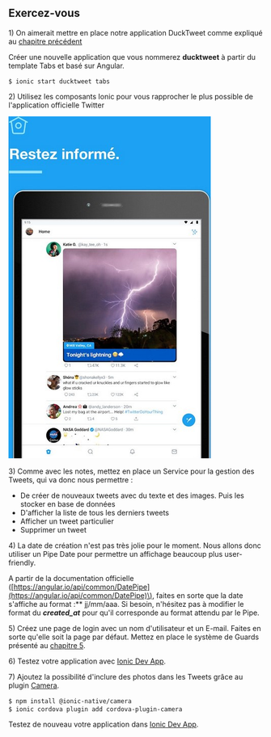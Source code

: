 ## Exercez-vous

1\) On aimerait mettre en place notre application DuckTweet comme expliqué au [chapitre précédent](/chap7/chap7-6-2.html)

Créer une nouvelle application que vous nommerez **ducktweet** à partir du template Tabs et basé sur Angular.

```
$ ionic start ducktweet tabs
```

2\) Utilisez les composants Ionic pour vous rapprocher le plus possible de l'application officielle Twitter

![](/assets/ducktweet.jpg)

3\) Comme avec les notes, mettez en place un Service pour la gestion des Tweets, qui va donc nous permettre :

* De créer de nouveaux tweets avec du texte et des images. Puis les stocker en base de données
* D'afficher la liste de tous les derniers tweets
* Afficher un tweet particulier
* Supprimer un tweet

4\) La date de création n'est pas très jolie pour le moment. Nous allons donc utiliser un Pipe Date pour permettre un affichage beaucoup plus user-friendly.

A partir de la documentation officielle \([https://angular.io/api/common/DatePipe](https://angular.io/api/common/DatePipe)\), faites en sorte que la date s'affiche au format :** jj/mm/aaa.
Si besoin, n'hésitez pas à modifier le format du _**created\_at**_ pour qu'il corresponde au format attendu par le Pipe.

5\) Créez une page de login avec un nom d'utilisateur et un E-mail. Faites en sorte qu'elle soit la page par défaut. Mettez en place le système de Guards présenté au [chapitre 5](/chap5/README.md).


6\) Testez votre application avec [Ionic Dev App](https://ionicframework.com/docs/appflow/devapp/).

7\) Ajoutez la possibilité d'inclure des photos dans les Tweets grâce au plugin [Camera](https://ionicframework.com/docs/angular/your-first-app/ios-android-camera).
```
$ npm install @ionic-native/camera
$ ionic cordova plugin add cordova-plugin-camera

```

Testez de nouveau votre application dans [Ionic Dev App](https://ionicframework.com/docs/appflow/devapp/).

